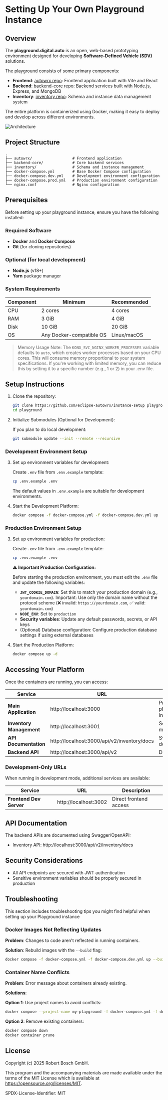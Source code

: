 # Setting Up Your Own Playground Instance

## Overview

The **playground.digital.auto** is an open, web-based prototyping environment designed for developing **Software-Defined Vehicle (SDV)** solutions.

The playground consists of some primary components:

- **Frontend**: [autowrx repo](https://github.com/eclipse-autowrx/autowrx): Frontend application built with Vite and React
- **Backend**: [backend-core repo](https://github.com/eclipse-autowrx/backend-core): Backend services built with Node.js, Express, and MongoDB
- **Inventory**: [inventory repo](https://github.com/eclipse-autowrx/inventory): Schema and instance data management system

The entire platform is containerized using Docker, making it easy to deploy and develop across different environments.

![Architecture](https://bewebstudio.digitalauto.tech/data/projects/nTcRsgxcDWgr/instance_setup/Architecture.jpg)

## Project Structure

```
.
├── autowrx/                  # Frontend application
├── backend-core/             # Core backend services
├── inventory/                # Schema and instance management
├── docker-compose.yml        # Base Docker Compose configuration
├── docker-compose.dev.yml    # Development environment configuration
├── docker-compose.prod.yml   # Production environment configuration
└── nginx.conf                # Nginx configuration
```

## Prerequisites

Before setting up your playground instance, ensure you have the following installed:

### Required Software

- **Docker** and **Docker Compose**
- **Git** (for cloning repositories)

### Optional (for local development)

- **Node.js** (v18+)
- **Yarn** package manager

### System Requirements

| Component | Minimum                  | Recommended |
| --------- | ------------------------ | ----------- |
| CPU       | 2 cores                  | 4 cores     |
| RAM       | 3 GiB                    | 4 GiB       |
| Disk      | 10 GiB                   | 20 GiB      |
| OS        | Any Docker-compatible OS | Linux/macOS |

> Memory Usage Note: The `KONG_SVC_NGINX_WORKER_PROCESSES` variable defaults to `auto`, which creates worker processes based on your CPU cores. This will consume memory proportional to your system specifications. If you're working with limited memory, you can reduce this by setting it to a specific number (e.g., 1 or 2) in your .env file.

## Setup Instructions

1. Clone the repository:

   ```bash
   git clone https://github.com/eclipse-autowrx/instance-setup playground
   cd playground
   ```

2. Initialize Submodules (Optional for Development):

   If you plan to do local development:

   ```bash
   git submodule update --init --remote --recursive
   ```

### Development Environment Setup

3. Set up environment variables for development:

   Create `.env` file from `.env.example` template:

   ```bash
   cp .env.example .env
   ```

   The default values in `.env.example` are suitable for development environments.

4. Start the Development Platform:

   ```bash
   docker compose -f docker-compose.yml -f docker-compose.dev.yml up
   ```

### Production Environment Setup

3. Set up environment variables for production:

   Create `.env` file from `.env.example` template:

   ```bash
   cp .env.example .env
   ```

   **⚠️ Important Production Configuration:**

   Before starting the production environment, you must edit the `.env` file and update the following variables:

   - **`JWT_COOKIE_DOMAIN`**: Set this to match your production domain (e.g., `yourdomain.com`). Important: Use only the domain name without the protocol scheme (❌ invalid: `https://yourdomain.com`, ✅ valid: `yourdomain.com`)
   - **`NODE_ENV`**: Set to `production`
   - **Security variables**: Update any default passwords, secrets, or API keys
   - (Optional) Database configuration: Configure production database settings if using external databases

4. Start the Production Platform:

   ```bash
   docker compose up -d
   ```

## Accessing Your Platform

Once the containers are running, you can access:

| Service                  | URL                                         | Description                  |
| ------------------------ | ------------------------------------------- | ---------------------------- |
| **Main Application**     | http://localhost:3000                       | Primary playground interface |
| **Inventory Management** | http://localhost:3001                       | Schema and data management   |
| **API Documentation**    | http://localhost:3000/api/v2/inventory/docs | Swagger/OpenAPI docs         |
| **Backend API**          | http://localhost:3000/api/v2                | Direct API access            |

### Development-Only URLs

When running in development mode, additional services are available:

| Service                 | URL                   | Description            |
| ----------------------- | --------------------- | ---------------------- |
| **Frontend Dev Server** | http://localhost:3002 | Direct frontend access |

## API Documentation

The backend APIs are documented using Swagger/OpenAPI:

- Inventory API: http://localhost:3000/api/v2/inventory/docs

## Security Considerations

- All API endpoints are secured with JWT authentication
- Sensitive environment variables should be properly secured in production

## Troubleshooting

This section includes troubleshooting tips you might find helpful when setting up your Playground instance

### Docker Images Not Reflecting Updates

**Problem**: Changes to code aren't reflected in running containers.

**Solution**: Rebuild images with the `--build` flag:

```bash
docker compose -f docker-compose.yml -f docker-compose.dev.yml up --build
```

### Container Name Conflicts

**Problem**: Error message about containers already existing.

**Solutions**:

**Option 1**: Use project names to avoid conflicts:

```bash
docker compose --project-name my-playground -f docker-compose.yml -f docker-compose.dev.yml up
```

**Option 2**: Remove existing containers:

```bash
docker compose down
docker container prune
```

## License

Copyright (c) 2025 Robert Bosch GmbH.

This program and the accompanying materials are made available under the
terms of the MIT License which is available at
https://opensource.org/licenses/MIT.

SPDX-License-Identifier: MIT
